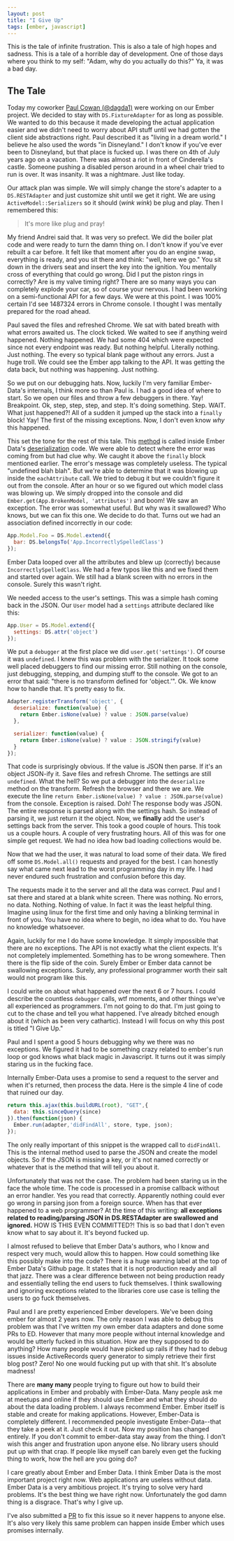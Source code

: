 ```yaml
---
layout: post
title: "I Give Up"
tags: [ember, javascript]
---
```


This is the tale of infinite frustration. This is also a tale of high
hopes and sadness. This is a tale of a horrible day of development.
One of those days where you think to my self: "Adam, why do you
actually do this?" Ya, it was a bad day.

## The Tale

Today my coworker [Paul Cowan (@dagda1)](https://twitter.com/dagda1) were working
on our Ember project. We decided to stay with `DS.FixtureAdapter` for
as long as possible. We wanted to do this because it made developing
the actual application easier and we didn't need to worry about API
stuff until we had gotten the client side abstractions right. Paul
described it as "living in a dream world." I believe he also used the
words "in Disneyland." I don't know if you've ever been to Disneyland,
but that place is fucked up. I was there on 4th of July years ago on a
vacation. There was almost a riot in front of Cinderella's castle.
Someone pushing a disabled person around in a wheel chair tried to run
is over. It was insanity. It was a nightmare. Just like today.

Our attack plan was simple. We will simply change the store's adapter
to a `DS.RESTAdapter` and just customize shit until we get it right.
We are using `ActiveModel::Serializers` so it should (*wink wink*) be
plug and play. Then I remembered this:

> It's more like plug and pray!

My friend Andrei said that. It was very so prefect. We did the boiler
plat code and were ready to turn the damn thing on. I don't know if
you've ever rebuilt a car before. It felt like that moment after you
do an engine swap, everything is ready, and you sit there and think:
"well, here we go." You sit down in the drivers seat and insert the
key into the ignition. You mentally cross of everything that could go
wrong. Did I put the piston rings in correctly? Are is my valve timing
right? There are so many ways you can completely explode your car, so
of course your nervous. I had been working on a semi-functional API
for a few days. We were at this point. I was 100% certain I'd see
1487324 errors in Chrome console. I thought I was mentally prepared
for the road ahead.

Paul saved the files and refreshed Chrome. We sat with bated breath
with what errors awaited us. The clock ticked. We waited to see if
anything weird happened. Nothing happened. We had some 404 which were
expected since not every endpoint was ready. But nothing helpful.
Literally nothing. Just nothing. The every so typical blank page
without any errors. Just a huge troll. We could see the Ember app
talking to the API. It was getting the data back, but nothing was
happening. Just nothing.

So we put on our debugging hats. Now, luckily I'm very familiar
Ember-Data's internals, I think more so than Paul is. I had a good
idea of where to start. So we open our files and throw a few debuggers
in there. Yay! Breakpoint. Ok, step, step, step, and step. It's doing
something. Step. WAIT. What just happened?! All of a sudden it jumped
up the stack into a `finally` block! Yay! The first of the missing
exceptions. Now, I don't even know _why_ this happened. 

This set the tone for the rest of this tale. This [method](https://github.com/emberjs/data/blob/master/packages/ember-data/lib/system/model/attributes.js#L29)
is called inside Ember Data's [deserialization](https://github.com/emberjs/data/blob/master/packages/ember-data/lib/system/serializer.js#L746) code.
We were able to detect where the error was coming from but had clue
why. We caught it above the `finally` block mentioned earlier. The
error's message was completely useless. The typical "undefined blah
blah". But we're able to determine that it was blowing up inside the
`eachAttribute` call. We tried to debug it but we couldn't figure it
out from the console. After an hour or so we figured out which model
class was blowing up. We simply dropped into the console and did
`Ember.get(App.BrokenModel, 'attributes')` and boom! We saw an
exception. The error was somewhat useful. But why was it swallowed?
Who knows, but we can fix this one. We decide to do that. Turns out we
had an association defined incorrectly in our code:

```javascript
App.Model.Foo = DS.Model.extend({
  bar: DS.belongsTo('App.IncorrectlySpelledClass')
});
```

Ember Data looped over all the attributes and blew up (correctly)
because `IncorrectlySpelledClass`. We had a few typos like this and we
fixed them and started over again. We still had a blank screen with no
errors in the console. Surely this wasn't right.

We needed access to the user's settings. This was a simple hash coming
back in the JSON. Our `User` model had a `settings` attribute declared
like this:

```javascript
App.User = DS.Model.extend({
  settings: DS.attr('object')
});
```

We put a `debugger` at the first place we did `user.get('settings')`.
Of course it was `undefined`. I knew this was problem with the
serializer. It took some well placed debuggers to find our missing
error. Still nothing on the console, just debugging, stepping, and
dumping stuff to the console. We got to an error that said: "there is
no transform defined for 'object.'". Ok. We know how to handle that.
It's pretty easy to fix.

```javascript
Adapter.registerTransform('object', {
  deserialize: function(value) {
    return Ember.isNone(value) ? value : JSON.parse(value)
  },

  serializer: function(value) {
    return Ember.isNone(value) ? value : JSON.stringify(value)
  }
});
```

That code is surprisingly obvious. If the value is JSON then parse. If
it's an object JSON-ify it. Save files and refresh Chrome. The
settings are still `undefined`. What the hell? So we put a debugger
into the `deserialize` method on the transform. Refresh the browser
and there we are. We execute the line `return Ember.isNone(value) ? value : JSON.parse(value)`
from the console. Exception is raised. Doh! The response body was
JSON. The entire response is parsed along with the settings hash. So
instead of parsing it, we just return it the object. Now, we
**finally** add the user's settings back from the server. This took a
good couple of hours. This took us a couple hours. A couple of very
frustrating hours. All of this was for one simple get request. We had
no idea how bad loading collections would be.

Now that we had the user, it was natural to load some of their data.
We fired off some `DS.Model.all()` requests and prayed for the best. I
can honestly say what came next lead to the worst programming day in
my life. I had never endured such frustration and confusion before
this day.

The requests made it to the server and all the data was correct. Paul
and I sat there and stared at a blank white screen. There was nothing.
No errors, no data. Nothing. Nothing of value. In fact it was the
least helpful thing. Imagine using linux for the first time and only
having a blinking terminal in front of you. You have no idea where to
begin, no idea what to do. You have no knowledge whatsoever.

Again, luckily for me I do have some knowledge. It simply impossible
that there are no exceptions. The API is not exactly what the client
expects. It's not completely implemented. Something has to be wrong
somewhere. Then there is the flip side of the coin. Surely Ember or
Ember data cannot be swallowing exceptions. Surely, any professional
programmer worth their salt would not program like this.

I could write on about what happened over the next 6 or 7 hours. I
could describe the countless `debugger` calls, wtf moments, and other
things we've all experienced as programmers. I'm not going to do that.
I'm just going to cut to the chase and tell you what happened. I've
already bitched enough about it (which as been very cathartic).
Instead I will focus on why this post is titled "I Give Up."

Paul and I spent a good 5 hours debugging why we there was no
exceptions. We figured it had to be something crazy related to ember's
run loop or god knows what black magic in Javascript. It turns out it
was simply staring us in the fucking face.

Internally Ember-Data uses a promise to send a request to the server
and when it's returned, then process the data. Here is the simple 4
line of code that ruined our day.

```javascript
return this.ajax(this.buildURL(root), "GET",{
  data: this.sinceQuery(since)
}).then(function(json) {
  Ember.run(adapter,'didFindAll', store, type, json);
});
```

The only really important of this snippet is the wrapped call to
`didFindAll`. This is the internal method used to parse the JSON and
create the model objects. So if the JSON is missing a key, or it's not
named correctly or whatever that is the method that will tell you
about it. 

Unfortunately that was not the case. The problem had been staring us
in the face the whole time. The code is processed in a promise
callback without an error handler. Yes you read that correctly.
Apparently nothing could ever go wrong in parsing json from a foreign
source. When has that ever happened to a web programmer? At the time of
this writing: **all exceptions related to reading/parsing JSON in
DS.RESTAdapter are swallowed and ignored.** HOW IS THIS EVEN
COMMITTED?! This is so bad that I don't even know what to say about
it. It's beyond fucked up.

I almost refused to believe that Ember Data's authors, who I know and
respect very much, would allow this to happen. How could something
like this possibly make into the code? There is a huge warning label
at the top of Ember Data's Github page. It states that it is not
production ready and all that jazz. There was a clear difference
between not being production ready and essentially telling the end
users to fuck themselves. I think swallowing and ignoring exceptions
related to the libraries core use case is telling the users to go fuck
themselves.

Paul and I are pretty experienced Ember developers. We've been doing
ember for almost 2 years now. The only reason I was able to debug this
problem was that I've written my own ember data adapters and done some
PRs to ED. However that many more people without internal
knowledge and would be utterly fucked in this situation. How are they
supposed to do anything? How many people would have picked up rails if they
had to debug issues inside ActiveRecords query generator to simply
retrieve their first blog post? Zero! No one would fucking put up with
that shit. It's absolute madness!

There are **many many** people trying to
figure out how to build their applications in Ember and probably with
Ember-Data. Many people ask me at meetups and online if they should
use Ember and what they should do about the data loading problem. I
always recommend Ember. Ember itself is stable and create for making
applications. However, Ember-Data is completely different. I
recommended people investigate Ember-Data--that they take a peek at
it. Just check it out. Now my position has changed entirely. If you
don't commit to ember-data stay away from the thing. I don't wish this
anger and frustration upon anyone else. No library users should put up
with that crap. If people like myself can barely even get the fucking thing
to work, how the hell are you going do? 

I care greatly about Ember and Ember Data. I think Ember Data is the
most important project right now. Web applications are useless without
data. Ember Data is a very ambitious project. It's trying to solve
very hard problems. It's the best thing we have right now.
Unfortunately the god damn thing is a disgrace. That's why I give up.

I've also submitted a [PR](https://github.com/emberjs/data/pull/995)
to fix this issue so it never happens to anyone else. It's also very
likely this same problem can happen inside Ember which uses promises
internally.
